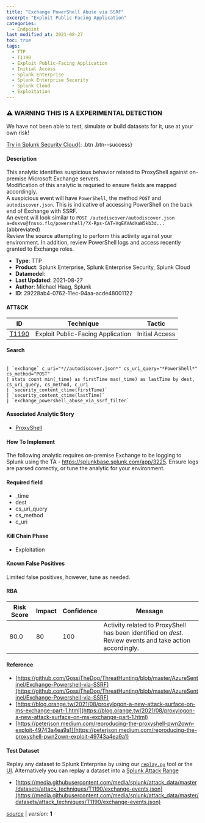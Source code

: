 ```yaml
---
title: "Exchange PowerShell Abuse via SSRF"
excerpt: "Exploit Public-Facing Application"
categories:
  - Endpoint
last_modified_at: 2021-08-27
toc: true
tags:
  - TTP
  - T1190
  - Exploit Public-Facing Application
  - Initial Access
  - Splunk Enterprise
  - Splunk Enterprise Security
  - Splunk Cloud
  - Exploitation
---
```


### ⚠️ WARNING THIS IS A EXPERIMENTAL DETECTION
We have not been able to test, simulate or build datasets for it, use at your own risk!


[Try in Splunk Security Cloud](https://www.splunk.com/en_us/cyber-security.html){: .btn .btn--success}

#### Description

This analytic identifies suspicious behavior related to ProxyShell against on-premise Microsoft Exchange servers. \
Modification of this analytic is requried to ensure fields are mapped accordingly. \
A suspicious event will have `PowerShell`, the method `POST` and `autodiscover.json`. This is indicative of accessing PowerShell on the back end of Exchange with SSRF. \
An event will look similar to `POST /autodiscover/autodiscover.json a=dsxvu@fnsso.flq/powershell/?X-Rps-CAT=VgEAVAdXaW5kb3d...` (abbreviated) \
Review the source attempting to perform this activity against your environment. In addition, review PowerShell logs and access recently granted to Exchange roles.

- **Type**: TTP
- **Product**: Splunk Enterprise, Splunk Enterprise Security, Splunk Cloud
- **Datamodel**: 
- **Last Updated**: 2021-08-27
- **Author**: Michael Haag, Splunk
- **ID**: 29228ab4-0762-11ec-94aa-acde48001122


#### ATT&CK

| ID          | Technique   | Tactic       |
| ----------- | ----------- |--------------|
| [T1190](https://attack.mitre.org/techniques/T1190/) | Exploit Public-Facing Application | Initial Access |


#### Search

```

| `exchange` c_uri="*//autodiscover.json*" cs_uri_query="*PowerShell*" cs_method="POST" 
| stats count min(_time) as firstTime max(_time) as lastTime by dest, cs_uri_query, cs_method, c_uri 
| `security_content_ctime(firstTime)` 
| `security_content_ctime(lastTime)` 
| `exchange_powershell_abuse_via_ssrf_filter`
```

#### Associated Analytic Story
* [ProxyShell](/stories/proxyshell)


#### How To Implement
The following analytic requires on-premise Exchange to be logging to Splunk using the TA - https://splunkbase.splunk.com/app/3225. Ensure logs are parsed correctly, or tune the analytic for your environment.

#### Required field
* _time
* dest
* cs_uri_query
* cs_method
* c_uri


#### Kill Chain Phase
* Exploitation


#### Known False Positives
Limited false positives, however, tune as needed.



#### RBA

| Risk Score  | Impact      | Confidence   | Message      |
| ----------- | ----------- |--------------|--------------|
| 80.0 | 80 | 100 | Activity related to ProxyShell has been identified on $dest$. Review events and take action accordingly. |



#### Reference

* [https://github.com/GossiTheDog/ThreatHunting/blob/master/AzureSentinel/Exchange-Powershell-via-SSRF](https://github.com/GossiTheDog/ThreatHunting/blob/master/AzureSentinel/Exchange-Powershell-via-SSRF)
* [https://blog.orange.tw/2021/08/proxylogon-a-new-attack-surface-on-ms-exchange-part-1.html](https://blog.orange.tw/2021/08/proxylogon-a-new-attack-surface-on-ms-exchange-part-1.html)
* [https://peterjson.medium.com/reproducing-the-proxyshell-pwn2own-exploit-49743a4ea9a1](https://peterjson.medium.com/reproducing-the-proxyshell-pwn2own-exploit-49743a4ea9a1)



#### Test Dataset
Replay any dataset to Splunk Enterprise by using our [`replay.py`](https://github.com/splunk/attack_data#using-replaypy) tool or the [UI](https://github.com/splunk/attack_data#using-ui).
Alternatively you can replay a dataset into a [Splunk Attack Range](https://github.com/splunk/attack_range#replay-dumps-into-attack-range-splunk-server)

* [https://media.githubusercontent.com/media/splunk/attack_data/master/datasets/attack_techniques/T1190/exchange-events.json](https://media.githubusercontent.com/media/splunk/attack_data/master/datasets/attack_techniques/T1190/exchange-events.json)



[*source*](https://github.com/splunk/security_content/tree/develop/detections/experimental/endpoint/exchange_powershell_abuse_via_ssrf.yml) \| *version*: **1**